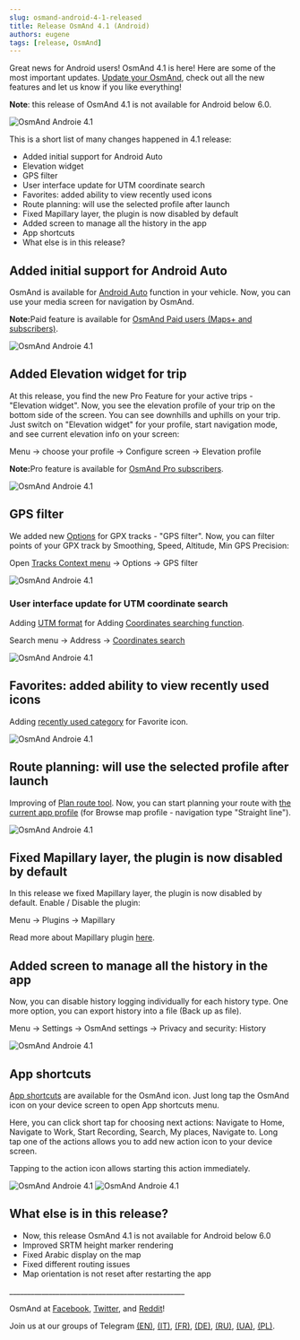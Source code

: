 ```yaml
---
slug: osmand-android-4-1-released
title: Release OsmAnd 4.1 (Android)
authors: eugene
tags: [release, OsmAnd]
---
```


Great news for Android users! OsmAnd 4.1 is here! Here are some of the most important updates. [Update your OsmAnd](https://play.google.com/store/apps/details?id=net.osmand), check out all the new features and let us know if you like everything!

<p><b>Note</b>: this release of OsmAnd 4.1 is not available for Android below 6.0.</p>

![OsmAnd Androie 4.1](./banner.png)

<!--truncate-->

<p>This is a short list of many changes happened in 4.1 release:</p>


- Added initial support for Android Auto
- Elevation widget
- GPS filter
- User interface update for UTM coordinate search
- Favorites: added ability to view recently used icons
- Route planning: will use the selected profile after launch
- Fixed Mapillary layer, the plugin is now disabled by default
- Added screen to manage all the history in the app
- App shortcuts
- What else is in this release?



## Added initial support for Android Auto

<p>OsmAnd is available for <a href="https://www.android.com/auto/">Android Auto</a> function in your vehicle. Now, you can use your media screen for navigation by OsmAnd.</p>

<p><b>Note:</b>Paid feature is available for <a href="https://docs.osmand.net/en/main@latest/osmand/purchases/android#free-and-paid-features">OsmAnd Paid users (Maps+ and subscribers)</a>.</p>


![OsmAnd Androie 4.1](./osmand_android_auto.png)

## Added Elevation widget for trip

<p>At this release, you find the new Pro Feature for your active trips - "Elevation widget". Now, you see the elevation profile of your trip on the bottom side of the screen. You can see downhills and uphills on your trip. Just switch on "Elevation widget" for your profile, start navigation mode, and see current elevation info on your screen:</p>

<p>Menu -> choose your profile -> Configure screen -> Elevation profile</p>

<p><b>Note:</b>Pro feature is available for <a href="https://docs.osmand.net/en/main@latest/osmand/purchases/android#free-and-paid-features">OsmAnd Pro subscribers</a>.</p>

![OsmAnd Androie 4.1](./elevation_widget.png)



## GPS filter

<p>We added new <a href="https://docs.osmand.net/en/main@latest/osmand/map/track-context-menu#options">Options</a> for GPX tracks - "GPS filter". Now, you can filter points of your GPX track by Smoothing, Speed, Altitude, Min GPS Precision:</p>

<p>Open <a href="https://docs.osmand.net/en/main@latest/osmand/map/track-context-menu">Tracks Context menu</a> -> Options -> GPS filter</p>

![OsmAnd Androie 4.1](./gps_filter.png)


<div class="subtitle" id="utm"><h3>User interface update for UTM coordinate search</h3></div>

<p>Adding <a href="https://en.wikipedia.org/wiki/Universal_Transverse_Mercator_coordinate_system">UTM format</a> for Adding <a href="https://docs.osmand.net/en/main@latest/osmand/search/search-address#coordinates-search">Coordinates searching function</a>.</p>

<p>Search menu -> Address -> <a href="https://docs.osmand.net/en/main@latest/osmand/search/search-address#coordinates-search">Coordinates search</a> </p>

![OsmAnd Androie 4.1](./UTM.png)


## Favorites: added ability to view recently used icons

<p>Adding <a href="https://docs.osmand.net/en/main@latest/osmand/personal/favorites#create">recently used category</a> for Favorite icon.</p>


![OsmAnd Androie 4.1](./favorite.png)


## Route planning: will use the selected profile after launch

<p>Improving of <a href="https://docs.osmand.net/en/main@latest/osmand/plan-route/create-route">Plan route tool</a>. Now, you can start planning your route with <a href="https://docs.osmand.net/en/main@latest/osmand/widgets/map-buttons#configure-map">the current app profile</a> (for Browse map profile  -  navigation type "Straight line").</p>

![OsmAnd Androie 4.1](./planroute.png)


## Fixed Mapillary layer, the plugin is now disabled by default

<p>In this release we fixed Mapillary layer, the plugin is now disabled by default. Enable / Disable the plugin:</p>

<p>Menu -> Plugins -> Mapillary</p>

<p>Read more about Mapillary plugin <a href="https://docs.osmand.net/en/main@latest/osmand/plugins/mapillary">here</a>.</p>


## Added screen to manage all the history in the app

<p>Now, you can disable history logging individually for each history type. One more option, you can export history into a file (Back up as file).</p>

<p>Menu -> Settings -> OsmAnd settings -> Privacy and security: History</p>

![OsmAnd Androie 4.1](./history.png)


## App shortcuts

<p><a href="https://support.google.com/android/answer/9450271">App shortcuts</a> are available for the OsmAnd icon. Just long tap the OsmAnd icon on your device screen to open App shortcuts menu.</p>

<p>Here, you can click short tap for choosing next actions: Navigate to Home, Navigate to Work, Start Recording, Search, My places, Navigate to. Long tap one of the actions allows you to add new action icon to your device screen.</p>

<p>Tapping to the action icon allows starting this action immediately.</p>

![OsmAnd Androie 4.1](./shortcuts1.png) ![OsmAnd Androie 4.1](./shortcuts2.png)

## What else is in this release?

- Now, this release OsmAnd 4.1 is not available for Android below 6.0
- Improved SRTM height marker rendering
- Fixed Arabic display on the map
- Fixed different routing issues
- Map orientation is not reset after restarting the app


<p>_________________________________________________</p>


<p>OsmAnd at <a href="https://www.facebook.com/osmandapp/">Facebook</a>, <a href="https://www.twitter.com/osmandapp/">Twitter</a>, and <a href="https://www.reddit.com/r/OsmAnd/">Reddit</a>!</p>
 <p>Join us at our groups of Telegram <a href="https://t.me/OsmAndMaps">(EN)</a>, <a href="https://t.me/itosmand">(IT)</a>,  <a href="https://t.me/frosmand">(FR)</a>, <a href="https://t.me/deosmand">(DE)</a>, <a href="https://t.me/ruosmand">(RU)</a>, <a href="https://t.me/uaosmand">(UA)</a>, <a href="https://t.me/osmand_pl">(PL)</a>.</p>

